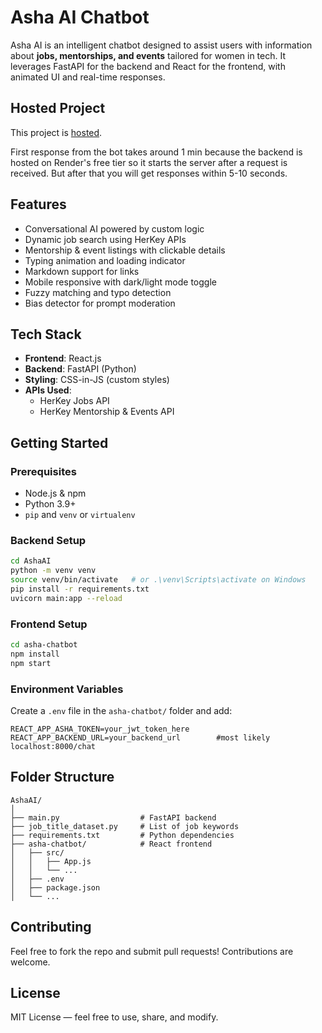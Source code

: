 # Asha AI Chatbot

Asha AI is an intelligent chatbot designed to assist users with information about **jobs, mentorships, and events** tailored for women in tech. It leverages FastAPI for the backend and React for the frontend, with animated UI and real-time responses.

## Hosted Project

This project is [hosted](https://asha-ai-chatbot.netlify.app/).

First response from the bot takes around 1 min because the backend is hosted on Render's free tier so it starts the server after a request is received. But after that you will get responses within 5-10 seconds.

## Features

- Conversational AI powered by custom logic
- Dynamic job search using HerKey APIs
- Mentorship & event listings with clickable details
- Typing animation and loading indicator
- Markdown support for links
- Mobile responsive with dark/light mode toggle
- Fuzzy matching and typo detection
- Bias detector for prompt moderation

## Tech Stack

- **Frontend**: React.js
- **Backend**: FastAPI (Python)
- **Styling**: CSS-in-JS (custom styles)
- **APIs Used**:
  - HerKey Jobs API
  - HerKey Mentorship & Events API

## Getting Started

### Prerequisites

- Node.js & npm
- Python 3.9+
- `pip` and `venv` or `virtualenv`

### Backend Setup

```bash
cd AshaAI
python -m venv venv
source venv/bin/activate   # or .\venv\Scripts\activate on Windows
pip install -r requirements.txt
uvicorn main:app --reload
```

### Frontend Setup

```bash
cd asha-chatbot
npm install
npm start
```

### Environment Variables

Create a `.env` file in the `asha-chatbot/` folder and add:

```
REACT_APP_ASHA_TOKEN=your_jwt_token_here
REACT_APP_BACKEND_URL=your_backend_url        #most likely localhost:8000/chat
```

## Folder Structure

```
AshaAI/
│
├── main.py                  # FastAPI backend
├── job_title_dataset.py     # List of job keywords
├── requirements.txt         # Python dependencies
├── asha-chatbot/            # React frontend
│   ├── src/
│   │   ├── App.js
│   │   └── ...
│   ├── .env
│   ├── package.json
│   └── ...
```

## Contributing

Feel free to fork the repo and submit pull requests! Contributions are welcome.

## License

MIT License — feel free to use, share, and modify.
